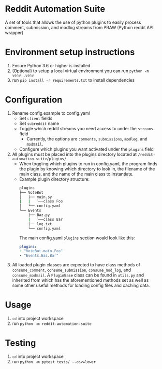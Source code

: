 # Reddit Automation Suite
A set of tools that allows the use of python plugins to easily process comment, submission, and modlog streams from PRAW (Python reddit API wrapper)

# Environment setup instructions
1. Ensure Python 3.6 or higher is installed
2. (Optional) to setup a local virtual environment you can run `python -m venv .venv`
3. run `pip install -r requirements.txt` to install dependencies

# Configuration
1. Rename config.example to config.yaml
    - Set `client` fields
    - Set `subreddit` name
    - Toggle which reddit streams you need access to under the `streams` field
        - Currently, the options are `comments`, `submissions`, `modlog`, and `modmail`.
    - Configure which plugins you want activated under the `plugins` field
2. All plugins must be placed into the plugins directory located at `/reddit-automation-suite/plugins/`
    - When toggling which plugins to run in config.yaml, the program finds the plugin by knowing which directory to look in, the filename of the main class, and the name of the main class to instantiate. 
    - Example plugin directory structure:
        ```bash
        plugins
        ├── VoteBot
        │   ├── main.py
        |   |   └──class Foo
        │   └── config.yaml
        └── Events
            ├── Baz.py
            |   └──class Bar
            ├── log.txt
            └── config.yaml
        ```
        The main config.yaml `plugins` section would look like this:
        ```yaml
        plugins:
        - "VoteBot.main.Foo"
        - "Events.Baz.Bar"
        ```
3. All loaded plugin classes are expected to have class methods of `consume_comment`, `consume_submission`, `consume_mod_log`, and `consume_modmail`. A `PluginBase` class can be found in `utils.py` and inherited from which has the aforementioned methods set as well as some other useful methods for loading config files and caching data.

# Usage
1. `cd` into project workspace
2. run `python -m reddit-automation-suite`

# Testing
1. `cd` into project workspace
2. run `python -m pytest tests/ --cov=lower`